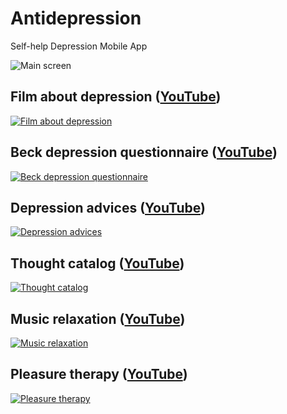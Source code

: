 # Antidepression
Self-help Depression Mobile App

![Main screen](https://i.ibb.co/QCdSTFD/New-Project.jpg)

## Film about depression ([YouTube](http://www.youtube.com/watch?v=0jQmlWptWc4))

[![Film about depression](http://img.youtube.com/vi/0jQmlWptWc4/maxresdefault.jpg)](http://www.youtube.com/watch?v=0jQmlWptWc4 "Film about depression")

## Beck depression questionnaire ([YouTube](http://www.youtube.com/watch?v=umyqFIEdKCU))

[![Beck depression questionnaire](http://img.youtube.com/vi/umyqFIEdKCU/maxresdefault.jpg)](http://www.youtube.com/watch?v=umyqFIEdKCU "Beck depression questionnaire")

## Depression advices ([YouTube](http://www.youtube.com/watch?v=qJ5R_G_cK7A))

[![Depression advices](http://img.youtube.com/vi/qJ5R_G_cK7A/maxresdefault.jpg)](http://www.youtube.com/watch?v=qJ5R_G_cK7A "Depression advices")

## Thought catalog ([YouTube](http://www.youtube.com/watch?v=3d_j5WJABSg))

[![Thought catalog](https://i.ibb.co/mRYgHyG/New-Project-1.jpg)](http://www.youtube.com/watch?v=3d_j5WJABSg "Thought catalog")

## Music relaxation ([YouTube](http://www.youtube.com/watch?v=fa_g8pRX))

[![Music relaxation](http://img.youtube.com/vi/fa_g8pRX-4k/maxresdefault.jpg)](http://www.youtube.com/watch?v=fa_g8pRX-4k "Music relaxation")

## Pleasure therapy ([YouTube](http://www.youtube.com/watch?v=Ojx8i8bo2ic))

[![Pleasure therapy](https://i.ibb.co/MBVStFq/New-Project-2.jpg)](http://www.youtube.com/watch?v=Ojx8i8bo2ic "Pleasure therapy")





